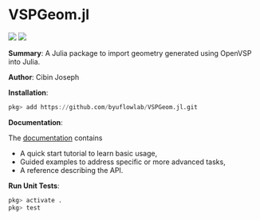# VSPGeom.jl

[![](https://img.shields.io/badge/docs-dev-blue.svg)](https://github.com/byuflowlab/VSPGeom.jl/dev)
![](https://github.com/byuflowlab/VSPGeom.jl/actions/workflows/test.yaml/badge.svg)

**Summary**: A Julia package to import geometry generated using OpenVSP into Julia.

**Author**: Cibin Joseph

**Installation**:

```julia
pkg> add https://github.com/byuflowlab/VSPGeom.jl.git
```

**Documentation**:

The [documentation](https://github.com/byuflowlab/VSPGeom.jl/dev) contains
- A quick start tutorial to learn basic usage,
- Guided examples to address specific or more advanced tasks,
- A reference describing the API.

**Run Unit Tests**:

```julia
pkg> activate .
pkg> test
```
